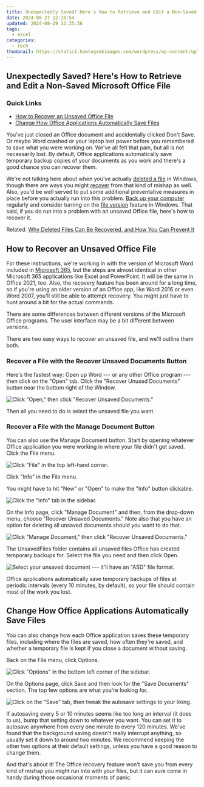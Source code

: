 ```yaml
---
title: Unexpectedly Saved? Here's How to Retrieve and Edit a Non-Saved Microsoft Office File
date: 2024-08-27 12:15:54
updated: 2024-08-29 12:35:36
tags:
  - excel
categories:
  - tech
thumbnail: https://static1.howtogeekimages.com/wordpress/wp-content/uploads/2020/04/New-Header.png
---
```


## Unexpectedly Saved? Here's How to Retrieve and Edit a Non-Saved Microsoft Office File

### Quick Links

* [How to Recover an Unsaved Office File](https://win-blog.techidaily.com/guilty-gear-strive-for-pc-a-guide-to-resolving-game-freezing-issues/)
* [Change How Office Applications Automatically Save Files](https://desktop-recording.techidaily.com/new-2024-approved-detailed-walkthrough-ipad-screen-recording/)

 You've just closed an Office document and accidentally clicked Don't Save. Or maybe Word crashed or your laptop lost power before you remembered to save what you were working on. We've all felt that pain, but all is not necessarily lost. By default, Office applications automatically save temporary backup copies of your documents as you work and there's a good chance you can recover them.

 We're not talking here about when you've actually [deleted a file](https://screen-recording.techidaily.com/updated-enhancing-facebook-viewership-with-obs-broadcasts/) in Windows, though there are ways you might [recover](https://screen-sharing-recording.techidaily.com/new-2024-approved-stepwise-process-for-capturing-live-soundtracks-online/) from that kind of mishap as well. Also, you'd be well served to put some additional preventative measures in place before you actually run into this problem. [Back up your computer](https://activate-lock.techidaily.com/in-2024-how-to-bypass-icloud-by-checkra1n-even-on-iphone-14-pro-max-if-youve-tried-everything-by-drfone-ios/) regularly and consider turning on the [file version](https://extra-skills.techidaily.com/how-to-fade-out-audio-in-logic-pro-for-2024/) feature in Windows. That said, if you do run into a problem with an unsaved Office file, here's how to recover it.

Related: [Why Deleted Files Can Be Recovered, and How You Can Prevent It](https://screen-recording.techidaily.com/updated-enhancing-facebook-viewership-with-obs-broadcasts/) 

##  How to Recover an Unsaved Office File

 For these instructions, we're working in with the version of Microsoft Word included in [Microsoft 365](https://games-able.techidaily.com/ultimate-console-content-psplus-or-xbox-game-pass/), but the steps are almost identical in other Microsoft 365 applications like Excel and PowerPoint. It will be the same in Office 2021, too. Also, the recovery feature has been around for a long time, so if you're using an older version of an Office app, like Word 2016 or even Word 2007, you'll still be able to attempt recovery. You might just have to hunt around a bit for the actual commands.

 There are some differences between different versions of the Microsoft Office programs. The user interface may be a bit different between versions.

 There are two easy ways to recover an unsaved file, and we'll outline them both.

###  Recover a File with the Recover Unsaved Documents Button

 Here's the fastest way: Open up Word --- or any other Office program --- then click on the "Open" tab. Click the "Recover Unused Documents" button near the bottom right of the Window.

![Click &quot;Open,&quot; then click &quot;Recover Unsaved Documents.&quot;](https://static1.howtogeekimages.com/wordpress/wp-content/uploads/2016/05/click-open-click-recover-unused-documents.png) 

 Then all you need to do is select the unsaved file you want.

###  Recover a File with the Manage Document Button

 You can also use the Manage Document button. Start by opening whatever Office application you were working in where your file didn't get saved. Click the File menu.

![Click &quot;File&quot; in the top left-hand corner.](https://static1.howtogeekimages.com/wordpress/wp-content/uploads/2016/05/Click-File.png) 

 Click "Info" in the File menu.

 You might have to hit "New" or "Open" to make the "Info" button clickable.

![Click the &quot;Info&quot; tab in the sidebar.](https://static1.howtogeekimages.com/wordpress/wp-content/uploads/2016/05/click-info.png) 

 On the Info page, click "Manage Document" and then, from the drop-down menu, choose "Recover Unsaved Documents." Note also that you have an option for deleting all unsaved documents should you want to do that.

![Click &quot;Manage Document,&quot; then click &quot;Recover Unsaved Documents.&quot;](https://static1.howtogeekimages.com/wordpress/wp-content/uploads/2016/05/click-manage-document.png) 

 The UnsavedFiles folder contains all unsaved files Office has created temporary backups for. Select the file you need and then click Open.

![Select your unsaved document --- it'll have an &quot;ASD&quot; file format.](https://static1.howtogeekimages.com/wordpress/wp-content/uploads/2016/05/selectfile-then-click-opn.png) 

 Office applications automatically save temporary backups of files at periodic intervals (every 10 minutes, by default), so your file should contain most of the work you lost.

##  Change How Office Applications Automatically Save Files

 You can also change how each Office application saves these temporary files, including where the files are saved, how often they're saved, and whether a temporary file is kept if you close a document without saving.

 Back on the File menu, click Options.

![Click &quot;Options&quot; in the bottom left corner of the sidebar.](https://static1.howtogeekimages.com/wordpress/wp-content/uploads/2016/05/click-options.png) 

 On the Options page, click Save and then look for the "Save Documents" section. The top few options are what you're looking for.

![Click on the &quot;Save&quot; tab, then tweak the autosave settings to your liking.](https://static1.howtogeekimages.com/wordpress/wp-content/uploads/2016/05/Word.png) 

 If autosaving every 5 or 10 minutes seems like too long an interval (it does to us), bump that setting down to whatever you want. You can set it to autosave anywhere from every one minute to every 120 minutes. We've found that the background saving doesn't really interrupt anything, so usually set it down to around two minutes. We recommend keeping the other two options at their default settings, unless you have a good reason to change them.

 And that's about it! The Office recovery feature won't save you from every kind of mishap you might run into with your files, but it can sure come in handy during those occasional moments of panic.

<ins class="adsbygoogle"
     style="display:block"
     data-ad-format="autorelaxed"
     data-ad-client="ca-pub-7571918770474297"
     data-ad-slot="1223367746"></ins>



<ins class="adsbygoogle"
     style="display:block"
     data-ad-client="ca-pub-7571918770474297"
     data-ad-slot="8358498916"
     data-ad-format="auto"
     data-full-width-responsive="true"></ins>
